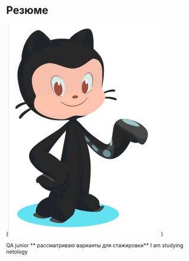 # Резюме
(![Oparin Sergei](foto.png))


QA junior
** рассматриваю варианты для стажировки**
I am studying netology
